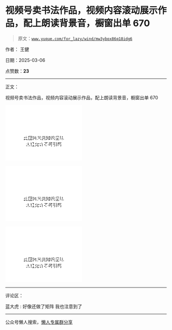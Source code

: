 # 视频号卖书法作品，视频内容滚动展示作品，配上朗读背景音，橱窗出单 670

> 原文：[`www.yuque.com/for_lazy/wind/mw3ybox86q18idg6`](https://www.yuque.com/for_lazy/wind/mw3ybox86q18idg6)

作者： 王健

日期：2025-03-06

点赞数：**23**

* * *

正文：

视频号卖书法作品，视频内容滚动展示作品，配上朗读背景音，橱窗出单 670

![](img/fcf546937990be10e5f30860dd2d5506.png "None")

![](img/0d36362d69d71935b32c3cb99e3b9031.png "None")

![](img/10d913e7e0d7a385152239a20ac671fa.png "None")

* * *

评论区：

蓝大虎 : 好像还做了矩阵 我也注意到了

* * *

公众号懒人搜索，[懒人专属群分享](https://lazybook.fun/#/blog/group)